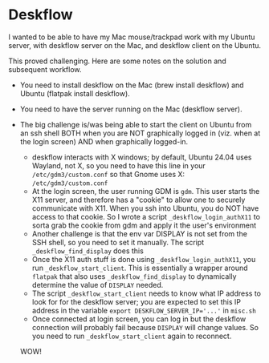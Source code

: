 # Deskflow

I wanted to be able to have my Mac mouse/trackpad work with my Ubuntu server, with deskflow server on the Mac, and deskflow client on the Ubuntu.

This proved challenging. Here are some notes on the solution and subsequent workflow.

- You need to install deskflow on the Mac (brew install deskflow) and Ubuntu (flatpak install deskflow).

- You need to have the server running on the Mac (deskflow server).

- The big challenge is/was being able to start the client on Ubuntu from an ssh shell BOTH when you are NOT graphically logged in (viz. when at the login screen) AND when graphically logged-in.

  - deskflow interacts with X windows; by default, Ubuntu 24.04 uses Wayland, not X, so you need to have this line in your `/etc/gdm3/custom.conf` so that Gnome uses X: `/etc/gdm3/custom.conf`
  - At the login screen, the user running GDM is `gdm`. This user starts the X11 server, and therefore has a "cookie" to allow one to securely communicate with X11. When you ssh into Ubuntu, you do NOT have access to that cookie. So I wrote a script `_deskflow_login_authX11` to sorta grab the cookie from gdm and apply it the user's environment
  - Another challenge is that the env var DISPLAY is not set from the SSH shell, so you need to set it manually. The script `_deskflow_find_display` does this
  - Once the X11 auth stuff is done using `_deskflow_login_authX11`, you run `_deskflow_start_client`. This is essentially a wrapper around `flatpak` that also uses `_deskflow_find_display` to dynamically determine the value of `DISPLAY` needed.
  - The script `_deskflow_start_client` needs to know what IP address to look for for the deskflow server; you are expected to set this IP address in the variable `export DESKFLOW_SERVER_IP='...'` in `misc.sh`
  - Once connected at login screen, you can log in but the deskflow connection will probably fail because `DISPLAY` will change values. So you need to run `_deskflow_start_client` again to reconnect.

  WOW!
